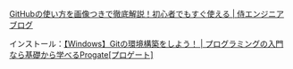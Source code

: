 [GitHubの使い方を画像つきで徹底解説！初心者でもすぐ使える | 侍エンジニアブログ](https://www.sejuku.net/blog/73468)

インストール：[【Windows】Gitの環境構築をしよう！ | プログラミングの入門なら基礎から学べるProgate[プロゲート]](https://prog-8.com/docs/git-env-win)